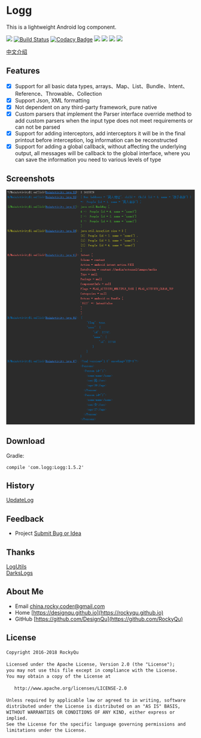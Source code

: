 # Logg
This is a lightweight Android log component. 

[![](https://img.shields.io/badge/GitHub%20Pages-HOME-red.svg)](https://designqu.github.io/)
[![Build Status](https://travis-ci.org/RockyQu/Logg.svg?branch=master)](https://travis-ci.org/RockyQu/Logg)
[![Codacy Badge](https://api.codacy.com/project/badge/Grade/11369b4297bc49e18e8f5d30d7ad552c)](https://www.codacy.com/app/DesignQu/Logg?utm_source=github.com&amp;utm_medium=referral&amp;utm_content=DesignQu/Logg&amp;utm_campaign=Badge_Grade)
[![](https://img.shields.io/badge/License-Apache%202.0%20-orange.svg)](https://github.com/DesignQu/Logg/blob/master/LICENSE.md)
[![](https://img.shields.io/badge/API-14%2B-brightgreen.svg)](https://android-arsenal.com/api?level=14)
[![](https://img.shields.io/github/release/DesignQu/Logg.svg)](https://github.com/DesignQu/Logg/releases)
<a href="http://www.methodscount.com/?lib=com.logg%3ALogg%3A1.5.1"><img src="https://img.shields.io/badge/Methods and size-296 | 29 KB-e91e63.svg"/></a>

[中文介绍](https://github.com/RockyQu/Logg/wiki)   

## Features  
- [x] Support for all basic data types, arrays、Map、List、Bundle、Intent、Reference、Throwable、Collection  
- [x] Support Json, XML formatting  
- [x] Not dependent on any third-party framework, pure native  
- [x] Custom parsers that implement the Parser interface override method to add custom parsers when the input type does not meet requirements or can not be parsed   
- [x] Support for adding interceptors, add interceptors it will be in the final printout before interception, log information can be reconstructed  
- [x] Support for adding a global callback, without affecting the underlying output, all messages will be callback to the global interface, where you can save the information you need to various levels of type

## Screenshots
![screenshots](https://github.com/DesignQu/Logg/blob/master/ImageFolder/screenshots.png "screenshots")

## Download
Gradle:
```
compile 'com.logg:Logg:1.5.2'
```

## History
[UpdateLog](https://github.com/RockyQu/Logg/releases)   

## Feedback
* Project  [Submit Bug or Idea](https://github.com/RockyQu/Logg/issues)   

## Thanks
[LogUtils](https://github.com/pengwei1024/LogUtils)  
[DarksLogs](https://github.com/liulhdarks/darks-logs)

## About Me
* Email [china.rocky.coder@gmail.com](china.rocky.coder@gmail.com)  
* Home [https://designqu.github.io](https://rockyqu.github.io)  
* GitHub [https://github.com/DesignQu](https://github.com/RockyQu)  

## License
```
Copyright 2016-2018 RockyQu

Licensed under the Apache License, Version 2.0 (the "License");
you may not use this file except in compliance with the License.
You may obtain a copy of the License at

   http://www.apache.org/licenses/LICENSE-2.0

Unless required by applicable law or agreed to in writing, software
distributed under the License is distributed on an "AS IS" BASIS,
WITHOUT WARRANTIES OR CONDITIONS OF ANY KIND, either express or implied.
See the License for the specific language governing permissions and
limitations under the License.
```
